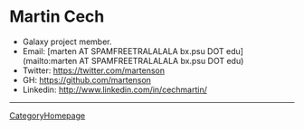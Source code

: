 # Martin Cech

* Galaxy project member.
* Email: [marten AT SPAMFREETRALALALA bx.psu DOT edu](mailto:marten AT SPAMFREETRALALALA bx.psu DOT edu)
* Twitter: https://twitter.com/martenson
* GH: https://github.com/martenson
* Linkedin: http://www.linkedin.com/in/cechmartin/

----
[CategoryHomepage](/src/CategoryHomepage/index.md)
